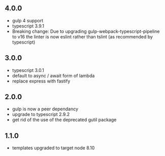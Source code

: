 ## 4.0.0
* gulp 4 support
* typescript 3.9.1
* Breaking change: Due to upgrading gulp-webpack-typescript-pipeline to v16 the linter is now eslint rather than tslint (as recommended by typescript)

## 3.0.0
* typescript 3.0.1
* default to async / await form of lambda
* replace express with fastify

## 2.0.0
* gulp is now a peer dependancy
* upgrade to typescript 2.9.2
* get rid of the use of the deprecated gutil package

## 1.1.0

* templates upgraded to target node 8.10

